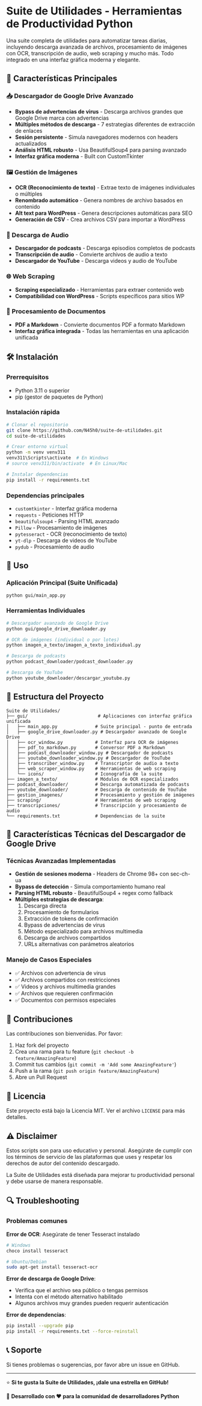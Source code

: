 # Suite de Utilidades - Herramientas de Productividad Python

Una suite completa de utilidades para automatizar tareas diarias, incluyendo descarga avanzada de archivos, procesamiento de imágenes con OCR, transcripción de audio, web scraping y mucho más. Todo integrado en una interfaz gráfica moderna y elegante.

## 🚀 Características Principales

### 📥 Descargador de Google Drive Avanzado
- **Bypass de advertencias de virus** - Descarga archivos grandes que Google Drive marca con advertencias
- **Múltiples métodos de descarga** - 7 estrategias diferentes de extracción de enlaces
- **Sesión persistente** - Simula navegadores modernos con headers actualizados
- **Análisis HTML robusto** - Usa BeautifulSoup4 para parsing avanzado
- **Interfaz gráfica moderna** - Built con CustomTkinter

### 🖼️ Gestión de Imágenes
- **OCR (Reconocimiento de texto)** - Extrae texto de imágenes individuales o múltiples
- **Renombrado automático** - Genera nombres de archivo basados en contenido
- **Alt text para WordPress** - Genera descripciones automáticas para SEO
- **Generación de CSV** - Crea archivos CSV para importar a WordPress

### 🎵 Descarga de Audio
- **Descargador de podcasts** - Descarga episodios completos de podcasts
- **Transcripción de audio** - Convierte archivos de audio a texto
- **Descargador de YouTube** - Descarga videos y audio de YouTube

### 🌐 Web Scraping
- **Scraping especializado** - Herramientas para extraer contenido web
- **Compatibilidad con WordPress** - Scripts específicos para sitios WP

### 📄 Procesamiento de Documentos
- **PDF a Markdown** - Convierte documentos PDF a formato Markdown
- **Interfaz gráfica integrada** - Todas las herramientas en una aplicación unificada

## 🛠️ Instalación

### Prerrequisitos
- Python 3.11 o superior
- pip (gestor de paquetes de Python)

### Instalación rápida
```bash
# Clonar el repositorio
git clone https://github.com/N45h0/suite-de-utilidades.git
cd suite-de-utilidades

# Crear entorno virtual
python -m venv venv311
venv311\Scripts\activate  # En Windows
# source venv311/bin/activate  # En Linux/Mac

# Instalar dependencias
pip install -r requirements.txt
```

### Dependencias principales
- `customtkinter` - Interfaz gráfica moderna
- `requests` - Peticiones HTTP
- `beautifulsoup4` - Parsing HTML avanzado
- `Pillow` - Procesamiento de imágenes
- `pytesseract` - OCR (reconocimiento de texto)
- `yt-dlp` - Descarga de videos de YouTube
- `pydub` - Procesamiento de audio

## 🚀 Uso

### Aplicación Principal (Suite Unificada)
```bash
python gui/main_app.py
```

### Herramientas Individuales
```bash
# Descargador avanzado de Google Drive
python gui/google_drive_downloader.py

# OCR de imágenes (individual o por lotes)
python imagen_a_texto/imagen_a_texto_individual.py

# Descarga de podcasts
python podcast_downloader/podcast_downloader.py

# Descarga de YouTube
python youtube_downloader/descargar_youtube.py
```

## 📁 Estructura del Proyecto

```
Suite de Utilidades/
├── gui/                          # Aplicaciones con interfaz gráfica unificada
│   ├── main_app.py              # Suite principal - punto de entrada
│   ├── google_drive_downloader.py # Descargador avanzado de Google Drive
│   ├── ocr_window.py            # Interfaz para OCR de imágenes
│   ├── pdf_to_markdown.py       # Conversor PDF a Markdown
│   ├── podcast_downloader_window.py # Descargador de podcasts
│   ├── youtube_downloader_window.py # Descargador de YouTube
│   ├── transcriber_window.py    # Transcriptor de audio a texto
│   ├── web_scraper_window.py    # Herramientas de web scraping
│   └── icons/                   # Iconografía de la suite
├── imagen_a_texto/              # Módulos de OCR especializados
├── podcast_downloader/          # Descarga automatizada de podcasts
├── youtube_downloader/          # Descarga de contenido de YouTube
├── gestion_imagenes/            # Procesamiento y gestión de imágenes
├── scraping/                    # Herramientas de web scraping
├── transcripciones/             # Transcripción y procesamiento de audio
└── requirements.txt             # Dependencias de la suite
```

## 🔧 Características Técnicas del Descargador de Google Drive

### Técnicas Avanzadas Implementadas
- **Gestión de sesiones moderna** - Headers de Chrome 98+ con sec-ch-ua
- **Bypass de detección** - Simula comportamiento humano real
- **Parsing HTML robusto** - BeautifulSoup4 + regex como fallback
- **Múltiples estrategias de descarga**:
  1. Descarga directa
  2. Procesamiento de formularios
  3. Extracción de tokens de confirmación
  4. Bypass de advertencias de virus
  5. Método especializado para archivos multimedia
  6. Descarga de archivos compartidos
  7. URLs alternativas con parámetros aleatorios

### Manejo de Casos Especiales
- ✅ Archivos con advertencia de virus
- ✅ Archivos compartidos con restricciones
- ✅ Videos y archivos multimedia grandes
- ✅ Archivos que requieren confirmación
- ✅ Documentos con permisos especiales

## 🤝 Contribuciones

Las contribuciones son bienvenidas. Por favor:

1. Haz fork del proyecto
2. Crea una rama para tu feature (`git checkout -b feature/AmazingFeature`)
3. Commit tus cambios (`git commit -m 'Add some AmazingFeature'`)
4. Push a la rama (`git push origin feature/AmazingFeature`)
5. Abre un Pull Request

## 📝 Licencia

Este proyecto está bajo la Licencia MIT. Ver el archivo `LICENSE` para más detalles.

## ⚠️ Disclaimer

Estos scripts son para uso educativo y personal. Asegúrate de cumplir con los términos de servicio de las plataformas que uses y respetar los derechos de autor del contenido descargado.

La Suite de Utilidades está diseñada para mejorar tu productividad personal y debe usarse de manera responsable.

## 🔍 Troubleshooting

### Problemas comunes

**Error de OCR**: Asegúrate de tener Tesseract instalado
```bash
# Windows
choco install tesseract

# Ubuntu/Debian
sudo apt-get install tesseract-ocr
```

**Error de descarga de Google Drive**: 
- Verifica que el archivo sea público o tengas permisos
- Intenta con el método alternativo habilitado
- Algunos archivos muy grandes pueden requerir autenticación

**Error de dependencias**:
```bash
pip install --upgrade pip
pip install -r requirements.txt --force-reinstall
```

## 📞 Soporte

Si tienes problemas o sugerencias, por favor abre un issue en GitHub.

---

⭐ **Si te gusta la Suite de Utilidades, ¡dale una estrella en GitHub!**

🔧 **Desarrollado con ❤️ para la comunidad de desarrolladores Python**

